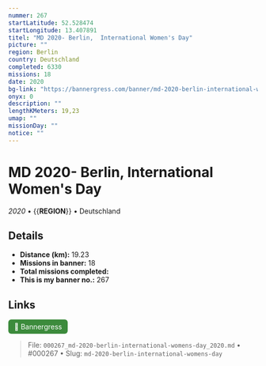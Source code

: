 ```yaml
---
nummer: 267
startLatitude: 52.528474
startLongitude: 13.407891
titel: "MD 2020- Berlin,  International Women's Day"
picture: ""
region: Berlin
country: Deutschland
completed: 6330
missions: 18
date: 2020
bg-link: "https://bannergress.com/banner/md-2020-berlin-international-women-s-day-643b"
onyx: 0
description: ""
lengthKMeters: 19,23
umap: ""
missionDay: ""
notice: ""
---
```

# MD 2020- Berlin,  International Women's Day

*2020* • {{__REGION__}} • Deutschland





## Details
- **Distance (km):** 19.23
- **Missions in banner:** 18
- **Total missions completed:** 
- **This is my banner no.:** 267





## Links
<a href="https://bannergress.com/banner/md-2020-berlin-international-women-s-day-643b" target="_blank" style="display:inline-block;margin-right:8px;padding:6px 12px;background:#3c8b3c;color:#fff;text-decoration:none;border-radius:6px;">🔗 Bannergress</a>



> File: `000267_md-2020-berlin-international-womens-day_2020.md` • #000267 • Slug: `md-2020-berlin-international-womens-day`
